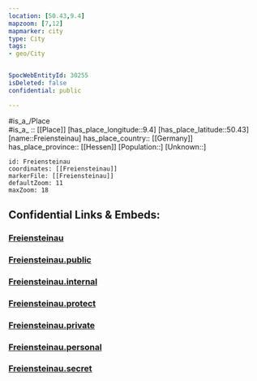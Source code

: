```yaml
---
location: [50.43,9.4] 
mapzoom: [7,12] 
mapmarker: city 
type: City
tags:
- geo/City


SpocWebEntityId: 30255
isDeleted: false
confidential: public

---
```

#is_a_/Place  
#is_a_ :: [[Place]] 
[has_place_longitude::9.4] 
[has_place_latitude::50.43] 
[name::Freiensteinau] 
has_place_country:: [[Germany]]  
has_place_province:: [[Hessen]] 
[Population::] 
[Unknown::] 


```leaflet
id: Freiensteinau
coordinates: [[Freiensteinau]] 
markerFile: [[Freiensteinau]] 
defaultZoom: 11 
maxZoom: 18
```


## Confidential Links & Embeds: 

### [Freiensteinau](/_Standards/Earth/Continent/Europe/Europe~Central/Germany/Germany~West/Hessen/counties~Hessen/Vogelsbergkreis/cities~Vogelsbergkreis/Freiensteinau.md) 

### [Freiensteinau.public](/_public/Earth/Continent/Europe/Europe~Central/Germany/Germany~West/Hessen/counties~Hessen/Vogelsbergkreis/cities~Vogelsbergkreis/Freiensteinau.public.md) 

### [Freiensteinau.internal](/_internal/Earth/Continent/Europe/Europe~Central/Germany/Germany~West/Hessen/counties~Hessen/Vogelsbergkreis/cities~Vogelsbergkreis/Freiensteinau.internal.md) 

### [Freiensteinau.protect](/_protect/Earth/Continent/Europe/Europe~Central/Germany/Germany~West/Hessen/counties~Hessen/Vogelsbergkreis/cities~Vogelsbergkreis/Freiensteinau.protect.md) 

### [Freiensteinau.private](/_private/Earth/Continent/Europe/Europe~Central/Germany/Germany~West/Hessen/counties~Hessen/Vogelsbergkreis/cities~Vogelsbergkreis/Freiensteinau.private.md) 

### [Freiensteinau.personal](/_personal/Earth/Continent/Europe/Europe~Central/Germany/Germany~West/Hessen/counties~Hessen/Vogelsbergkreis/cities~Vogelsbergkreis/Freiensteinau.personal.md) 

### [Freiensteinau.secret](/_secret/Earth/Continent/Europe/Europe~Central/Germany/Germany~West/Hessen/counties~Hessen/Vogelsbergkreis/cities~Vogelsbergkreis/Freiensteinau.secret.md)

